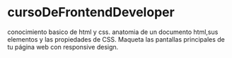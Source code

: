# cursoDeFrontendDeveloper
conocimiento basico de html y css. anatomia de un documento html,sus elementos y las propiedades de CSS. Maqueta las pantallas principales de tu página web con responsive design. 
